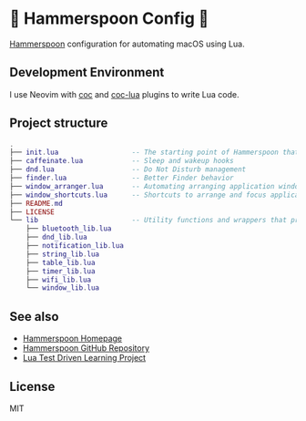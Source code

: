 🔨 Hammerspoon Config 🥄
===

[Hammerspoon](https://www.hammerspoon.org/) configuration for automating macOS using Lua.

Development Environment
---
I use Neovim with [coc](https://github.com/neoclide/coc.nvim) and [coc-lua](https://github.com/josa42/coc-lua) plugins to write Lua code.


Project structure
---

```lua
.
├── init.lua                  -- The starting point of Hammerspoon that loads all modules
├── caffeinate.lua            -- Sleep and wakeup hooks
├── dnd.lua                   -- Do Not Disturb management
├── finder.lua                -- Better Finder behavior
├── window_arranger.lua       -- Automating arranging application windows in multi-screen environment
├── window_shortcuts.lua      -- Shortcuts to arrange and focus applications
├── README.md
├── LICENSE
└── lib                       -- Utility functions and wrappers that provide easier APIs
    ├── bluetooth_lib.lua
    ├── dnd_lib.lua
    ├── notification_lib.lua
    ├── string_lib.lua
    ├── table_lib.lua
    ├── timer_lib.lua
    ├── wifi_lib.lua
    └── window_lib.lua
```

See also
---

* [Hammerspoon Homepage](http://www.hammerspoon.org/)
* [Hammerspoon GitHub Repository](https://github.com/Hammerspoon/hammerspoon)
* [Lua Test Driven Learning Project](https://github.com/Sangdol/lua-test-driven-learning)

License
---

MIT
